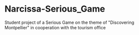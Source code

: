 # Narcissa-Serious_Game
Student project of a Serious Game on the theme of "Discovering Montpellier" in cooperation with the tourism office
